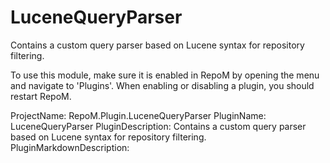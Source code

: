 # LuceneQueryParser

Contains a custom query parser based on Lucene syntax for repository filtering.

To use this module, make sure it is enabled in RepoM by opening the menu and navigate to 'Plugins'. When enabling or disabling a plugin, you should restart RepoM.

ProjectName: RepoM.Plugin.LuceneQueryParser
PluginName: LuceneQueryParser
PluginDescription: Contains a custom query parser based on Lucene syntax for repository filtering.
PluginMarkdownDescription: 